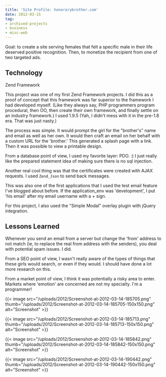 ```yaml
---
title: 'Site Profile: honorarybrother.com'
date: 2012-03-15
tag:
- archived-projects
- business
- misc-web
---
```

Goal: to create a site serving females that felt a specific male in their life deserved positive recognition.  Then, to monetize the recipient from one of two targeted ads.

<!--more-->

## Technology

Zend Framework

This project was one of my first Zend Framework projects.  I did this as a proof of concept that this framework was far superior to the framework I had developed myself.  (Like they always say, PHP programmers program procedural, then OO, then create their own framework, and finally settle on an industry framework.)  I used 1.9.5 (Yah, I didn't mess with it in the pre-1.8 era.   That was just nasty.)

The process was simple.  It would prompt the girl for the "brother's" name and email as well as her own.  It would then craft an email on her behalf with a custom URL for the 'brother.'  This generated a splash page with a link.  Then it was possible to view a printable design.

From a database point of view, I used my favorite layer: PDO. :)  I just really like the prepared statement idea of making sure there is no sql injection.

Another real cool thing was that the certificates were created with AJAX requests.  I used `Zend_Json` to send back messages.

This was also one of the first applications that I used the test email feature I've blogged about before.  If the application_env was 'development', I put 'his email' after my email username with a + sign.

For this project, I also used the "Simple Modal" overlay plugin with jQuery integration.

## Lessons Learned

Whenever you send an email from a server but change the 'from' address to not match (ie, to replace the real from address with the senders), you deal with potential spam issues.  I did.

From a SEO point of view, I wasn't really aware of the types of things that these girls would search, or even if they would.  I should have done a lot more research on this.

From a market point of view, I think it was potentially a risky area to enter.  Markets where 'emotion' are concerned are not my specialty.  I'm a programmer!

{{< image src="/uploads/2012/Screenshot-at-2012-03-14-185705.png" thumb="/uploads/2012/Screenshot-at-2012-03-14-185705-150x150.png" alt="Screenshot" >}}

{{< image src="/uploads/2012/Screenshot-at-2012-03-14-185713.png" thumb="/uploads/2012/Screenshot-at-2012-03-14-185713-150x150.png" alt="Screenshot" >}}

{{< image src="/uploads/2012/Screenshot-at-2012-03-14-185842.png" thumb="/uploads/2012/Screenshot-at-2012-03-14-185842-150x150.png" alt="Screenshot" >}}

{{< image src="/uploads/2012/Screenshot-at-2012-03-14-190442.png" thumb="/uploads/2012/Screenshot-at-2012-03-14-190442-150x150.png" alt="Screenshot" >}}
